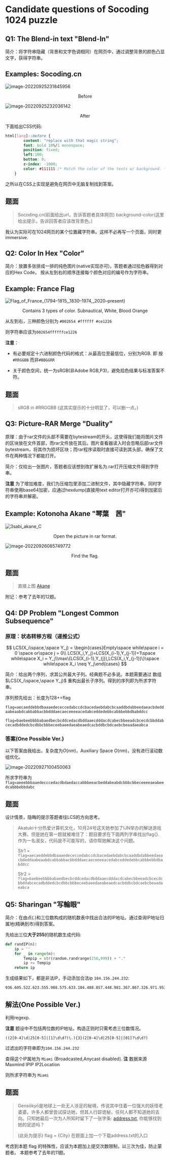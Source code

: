 # Candidate questions of Socoding 1024 puzzle

## Q1: The Blend-in text "Blend-In"

简介：将字符串隐藏（背景和文字色调相同）在网页中，通过调整背景的颜色凸显文字，获得字符串。

## Examples: Socoding.cn



![image-20220925231845956](./assets/image-20220925231845956.png)

<center>Before</center>



![image-20220925232036142](./assets/image-20220925232036142.png)

<center>After</center>

下面给出CSS代码:

```css
html[lang]::before {
        content: "replace with that magic string";
        font: bold 10%/1 monospace; 
        position: fixed;
        left:100;
        bottom: 0;
        z-index: -1000;
        color: #111111 /* Match the color of the texts w/ background. */
    }
```

之所以在CSS上实现是避免在网页中无脑复制找到答案。

## 题面

> Socoding.cn(前面给出url，告诉答题者具体网页) background-color(这里给出提示，告诉回答者应该改背景色。)

我认为实际可在1024网页的某个位置藏字符串。这样不必再写一个页面，同时更immersive.



## Q2: Color In Hex "Color"

简介：放置多张排成一排的纯色图片(native实现亦可)，答题者通过拾色器得到对应的Hex Code， 按从左到右的顺序连接每个颜色对应的编号作为字符串。

## Example: France Flag

![Flag_of_France_(1794–1815,_1830–1974,_2020–present)](./assets/Flag_of_France_(1794–1815,_1830–1974,_2020–present).svg)

<center>Contains 3 types of color. Subnautical, White, Blood Orange</center>

从左到右，三种颜色分别为 `#002654 #ffffff #ce1226`

则字符串应该为`002654ffffffce1226`

**注意**：

- 有必要规定十六进制颜色代码的格式：从最高位至最低位，分别为RGB. 即 按`#RRGGBB` 而非`#BBGGRR`

- 关于颜色空间，统一为sRGB(非Adobe RGB,P3)，避免拾色结果与标准答案不符。

## 题面

> sRGB in #RRGGBB (这其实提示的十分明显了，可以删一点。)



## Q3: Picture-RAR Merge "Duality"

原理：由于rar文件的头部不需要在bytestream的开头，这使得我们能将图片文件的区块放在文件首部，而rar文件放在其后。图片查看器读入时会忽略后部rar文件bytestream，将其作为损坏区块；而rar程序读取时直接可读到其头部，确保了文件在两种情况下都能打开。

简介：仅给出一张图片，答题者应该想到改扩展名为.rar打开压缩文件得到字符串。

**注意** 为了增加难度，我们为压缩包里添加二进制文件，其中隐藏字符串，同时字符串使用base64加密，应通过hexdump(直接用text editor打开亦可)得到加密后的字符串并解密。



## Example:  Kotonoha Akane "琴葉　茜"

![3sabi_akane_C](./assets/Akane.png)

<center>Open the picture in rar format.</center> 

![image-20220926085749772](./assets/image-20220926085749772.png)

<center>Find the flag.</center>

## 题面

> 直接上图 [Akane](./assets/3sabi_akane_C.png)

附记：参考了去年的12题。



## Q4: DP Problem "Longest Common Subsequence"

### 原理：状态转移方程（递推公式）

$$
LCS(X_i\space,\space Y_j) = \begin{cases}Empty\space while\space i = 0 \space or\space j = 0\\
LCS(X_i,Y_j)=LCS(X_{i-1},Y_{j-1})+1\space while\space X_i = Y_j\\max\{LCS(X_{i-1},Y_{j}),LCS(X_i,Y_{j-1})\}\space while\space X_i \neq Y_j\end{cases}
$$



简介：给出两个序列，求其公共最大子列。经典题不必多说。本题需要通过 数组 $LCS(X_i\space,\space Y_j)$ 重构出最长子序列。得到的序列即为所求字符串。

序列预先给出：长度为128+=flag

`flag=aecaeddebbdbaaaedececcedabccdcbacedaebdabcbcaaddbdabbeedaeacbdeddaabeaabdcabbabbacbbdddaecaeceeeeacedabceddedebbcabbbebbdbabddcc`

`flag=baebeebbbbabaedbecbcddcedacdbddaaecdddacdcabecbbeeadcbcecdcbbddabcecadbddedcbcdbbcbbbeceebaeedaeabeaedcacbddbcbdcaebcbeaadaeabca`

### 答案(One Possible Ver.)

以下答案由我给出，复杂度为$O(nm)$，Auxiliary Space $O(nm)$，没有进行滚动数组优化。

![image-20220927100450063](./assets/image-20220927100450063.png)

所求字符串为 `flag=aeeebbbaaedecccedacdbdaedaccabbbeeacbeddabeabdcbbbcbbeceeeeaeabeedcabbbebbdabc`

## 题面

设计情景，隐晦的提示答题者往LCS的方向思考。

> Akatuki十分热爱计算机文化，10月24号这天她参加了IJN举办的解谜游戏大赛。但是她在第一题就被难住了：题目要求在下面两列字串找出flag{}. 作为一名淑女，代码是不可能写的，请你帮她解决这个问题。
>
> Str1 =  `flag=aecaeddebbdbaaaedececcedabccdcbacedaebdabcbcaaddbdabbeedaeacbdeddaabeaabdcabbabbacbbdddaecaeceeeeacedabceddedebbcabbbebbdbabddcc`
>
> Str2 =  `flag=baebeebbbbabaedbecbcddcedacdbddaaecdddacdcabecbbeeadcbcecdcbbddabcecadbddedcbcdbbcbbbeceebaeedaeabeaedcacbddbcbdcaebcbeaadaeabca`



## Q5: Sharingan "写輪眼"

简介：在由点(.)和三位数构成的随机数表中找出合法的IP地址。通过查询IP地址归属地(精确到市)得到答案。

先给出三位**大于255**的随机数生成代码:

```python
def randIP(n):
    ip = ''
    for _ in range(n):
        Tempip = str(random.randrange(256,999)) + "."
        ip += Tempip
    return ip
```

生成结果如下，都是非法IP，手动添加合法ip `104.156.244.232`:

```
936.605.522.623.555.988.575.633.104.488.857.448.981.367.867.326.971.953.635.801.646.720.292.962.632.455.980.973.365.835.585.476.831.995.627.475.458.531.765.464.952.450.612.687.918.289.626.852.262.691.717.643.399.904.400.551.784.274.352.585.719.446.400.324.556.425.938.433.583.301.381.268.889.637.532.756.438.624.964.862.357.338.374.988.430.482.929.755.937.313.931.889.364.427.477.923.382.965.418.824.377.431.347.802.627.942.830.339.591.276.511.772.791.853.804.667.874.638.531.343.257.757.822.748.399.868.488.426.948.500.273.636.734.358.156.836.495.878.308.284.755.476.637.358.680.473.635.429.565.840.639.852.262.292.431.756.433.386.483.907.538.831.598.953.401.474.676.681.607.265.860.792.375.431.859.712.591.454.422.984.612.371.517.892.315.781.487.305.976.325.596.849.974.729.357.429.827.798.547.329.733.691.912.271.317.945.590.706.520.867.878.409.797.492.948.940.456.574.715.379.881.953.785.805.615.347.651.407.941.333.553.394.790.717.922.581.686.392.687.978.950.852.672.865.468.520.579.743.487.405.828.908.559.958.315.959.752.917.361.678.951.467.973.745.486.400.409.537.624.906.968.598.837.971.859.383.441.435.663.369.274.504.504.547.831.533.595.268.340.964.724.750.278.842.827.749.548.747.257.433.997.729.743.513.871.548.966.625.981.559.303.348.778.570.587.958.763.277.862.443.349.879.809.340.375.569.667.871.770.925.767.556.888.821.875.562.364.291.574.765.765.437.932.693.926.294.682.365.417.780.997.943.359.495.414.371.406.752.985.663.322.699.508.548.978.696.256.755.573.661.739.886.949.501.935.755.346.812.664.939.280.275.528.625.451.650.790.591.521.444.758.440.965.620.934.457.828.473.531.888.718.697.275.477.433.615.397.740.649.293.975.956.678.740.315.936.315.514.761.804.852.390.403.867.833.363.589.359.312.591.744.376.363.911.405.280.456.479.429.490.560.802.656.392.581.979.901.820.515.627.264.419.832.441.801.436.957.850.380.632.714.596.576.590.408.662.434.741.745.450.619.778.547.710.610.929.370.487.437.939.294.326.372.593.821.284.665.843.451.826.676.662.486.722.618.523.327.975.419.928.524.373.611.541.546.482.560.104.156.244.232.540.565.278.325.673.415.449.860.618.341.692.815.423.990.335.556.603.621.675.616.893.670.738.877.804.462.467.484.507.926.806.623.862.466.504.891.835.797.344.539.764.701.933.711.330.731.675.833.287.667.894.540.317.660.932.995.656.434.924.563.666.847.289.327.807.500.993.273.736.672.836.539.244.347.796.706.419.490.557.737.623.665.882.791.680.325.382.619.801.682.464.682.560.662.892.739.324.306.885.474.323.657.461.722.681.484.488.405.452.401.747.451.950.502.285.359.779.761.885.430.473.659.349.258.362.288.801.325.566.571.520.986.303.302.533.721.515.826.909.941.345.533.852.859.435.398.789.919.774.680.748.723.318.746.290.576.572.464.487.365.465.708.522.422.616.852.560.741.688.554.830.642.768.329.888.866.847.501.820.518.479.725.936.827.838.977.681.964.910.902.909.407.613.975.735.340.498.426.998.477.644.942.957.362.439.489.402.882.787.501.504.258.569.377.442.375.729.474.880.665.320.937.687.350.990.802.930.355.448.592.407.665.808.875.803.506.587.287.292.971.352.287.727.450.321.664.737.898.644.491.522.917.471.986.508.261.933.987.387.887.487.572.591.939.504.745.257.767.426.491.324.978.552.642.274.772.328.555.944.517.655.487.943.944.269.543.628.790.944.947.329.627.351.493.598.362.369.960.653.655.528.686.903.987.425.864.416.540.328.410.528.283.977.590.266.988.938.863.737.719.943.448.381.734.682.909.742.875.380.509.781.298.478.622.373.690.481.415.744.691.614.662.978.977.739.263.583.618.386.939.623.516.719.728.823.610.859.300.451.444.576.603.826.920.876.955.308.627.376.925.280.741.776.606.647.800.907.759.982.690.866.352.701.400.820.649.848.273.876.877.533.332.820.821.480.563.482.826.815.317.959.708.759.603.508.850.846.278.656.721.764.897.778.663.822.738.860.994.595.551.697.376.836.868.971.649.659.352.926.562.602.826.479.309.990.506.754.612.370.790.590.957.582.618.689.659.588.935.232.605.909.497.896.519.933.423.899.462.979.727.941.718.314.951.290.566.690.679.612.859.593.495.649.585.536.998.550.282.273.907.799.928.560.983.441.832.385.728.794.832.466.682.607.998.945.549.324.510.952.873.901.732.704.979.391.624.707.279.920.559.887.680.599.704.412.621.637.917.305.987.323
```

## 解法(One Possible Ver.)

利用regexp.

**注意** 题设中不包括两位数的IP地址。构造正则时只需考虑三位数情况。

```
((2[0-4]\d|25[0-5]|[1]\d\d?)\.){3}(2[0-4]\d|25[0-5]|[01]?\d\d?)
```

过滤出的字符串即为`104.156.244.232`

查得这个IP属地为 `Miami` (Broadcasted,Anycast disabled).  **注** 数据来源 Maxmind IPIP IP2Location

则所求字符串为 `Miami`

## 题面

> Gensōkyō是地球上一处无人涉足的秘境，传说其中住着一位强大的妖怪老婆婆。许多人都曾尝试探访她，但其人行踪诡秘，任何人都不知道她的去向。只知她最后一次为人所知时留下了一张字条: [address.txt](./assets/address.txt), 你能够找到她的足迹吗？
>
> (此处为提示) flag = {City}       在题面上加一个下载address.txt的入口

考虑到本题 flag 的特殊性，应该为本题加上提交次数限制，以三次为佳，防止蒙题者。
本题参考了去年的11题。



